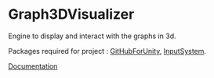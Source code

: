 # Graph3DVisualizer
Engine to display and interact with the graphs in 3d.

Packages required for project : [GitHubForUnity](https://assetstore.unity.com/packages/tools/version-control/github-for-unity-118069), [InputSystem](https://docs.unity3d.com/2020.1/Documentation/Manual/com.unity.inputsystem.html).

[Documentation](https://github.com/gershuk/Graph3DVisualizer/blob/master/Documentation/md/index_classes.md)
